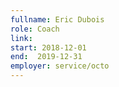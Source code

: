 ```yaml
---
fullname: Eric Dubois
role: Coach
link:
start: 2018-12-01
end:  2019-12-31
employer: service/octo
---
```

